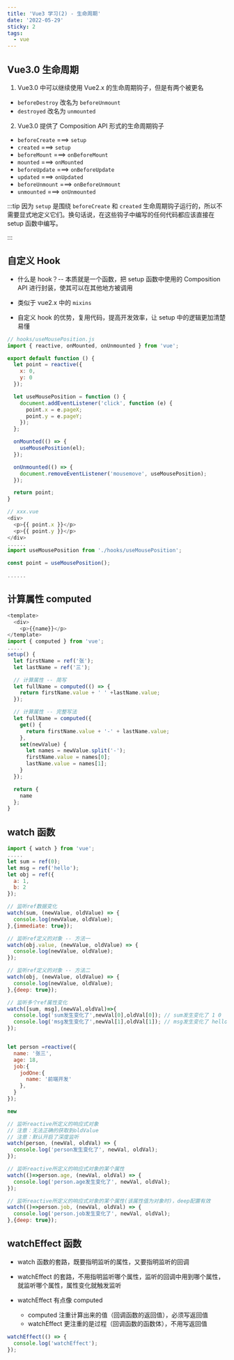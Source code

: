 ```yaml
---
title: 'Vue3 学习(2) - 生命周期'
date: '2022-05-29'
sticky: 2
tags:
  - vue
---
```


## Vue3.0 生命周期

1. Vue3.0 中可以继续使用 Vue2.x 的生命周期钩子，但是有两个被更名

- `beforeDestroy` 改名为 `beforeUnmount`
- `destroyed` 改名为 `unmounted`

2. Vue3.0 提供了 Composition API 形式的生命周期钩子

- `beforeCreate` ===> `setup`
- `created` ===> `setup`
- `beforeMount` ===> `onBeforeMount`
- `mounted` ===> `onMounted`
- `beforeUpdate` ===> `onBeforeUpdate`
- `updated` ===> `onUpdated`
- `beforeUnmount` ===> `onBeforeUnmount`
- `unmounted` ===> `onUnmounted`

:::tip
因为 `setup` 是围绕 `beforeCreate` 和 `created` 生命周期钩子运行的，所以不需要显式地定义它们。换句话说，在这些钩子中编写的任何代码都应该直接在 setup 函数中编写。

:::

## 自定义 Hook

- 什么是 hook？-- 本质就是一个函数，把 setup 函数中使用的 Composition API 进行封装，使其可以在其他地方被调用

- 类似于 vue2.x 中的 `mixins`

- 自定义 hook 的优势，复用代码，提高开发效率，让 setup 中的逻辑更加清楚易懂

```js
// hooks/useMousePosition.js
import { reactive, onMounted, onUnmounted } from 'vue';

export default function () {
  let point = reactive({
    x: 0,
    y: 0
  });

  let useMousePosition = function () {
    document.addEventListener('click', function (e) {
      point.x = e.pageX;
      point.y = e.pageY;
    });
  };

  onMounted(() => {
    useMousePosition(el);
  });

  onUnmounted(() => {
    document.removeEventListener('mousemove', useMousePosition);
  });

  return point;
}

// xxx.vue
<div>
  <p>{{ point.x }}</p>
  <p>{{ point.y }}</p>
</div>
......
import useMousePosition from './hooks/useMousePosition';

const point = useMousePosition();

......
```

## 计算属性 computed

```js
<template>
  <div>
    <p>{{name}}</p>
</template>
import { computed } from 'vue';
.....
setup() {
  let firstName = ref('张');
  let lastName = ref('三');

  // 计算属性 -- 简写
  let fullName = computed(() => {
    return firstName.value + ' ' +lastName.value;
  });

  // 计算属性 -- 完整写法
  let fullName = computed({
    get() {
      return firstName.value + '-' + lastName.value;
    },
    set(newValue) {
      let names = newValue.split('-');
      firstName.value = names[0];
      lastName.value = names[1];
    }
  });

  return {
    name
  };
}
```

## watch 函数

```js
import { watch } from 'vue';
.....
let sum = ref(0);
let msg = ref('hello');
let obj = ref({
  a: 1,
  b: 2
});

// 监听ref数据变化
watch(sum, (newValue, oldValue) => {
  console.log(newValue, oldValue);
},{immediate: true});

// 监听ref定义的对象 -- 方法一
watch(obj.value, (newValue, oldValue) => {
  console.log(newValue, oldValue);
});

// 监听ref定义的对象 -- 方法二
watch(obj, (newValue, oldValue) => {
  console.log(newValue, oldValue);
},{deep: true});

// 监听多个ref属性变化
watch([sum, msg],(newVal,oldVal)=>{
  console.log('sum发生变化了',newVal[0],oldVal[0]); // sum发生变化了 1 0
  console.log('msg发生变化了',newVal[1],oldVal[1]); // msg发生变化了 hello hello
});


let person =reactive({
  name: '张三',
  age: 18,
  job:{
    jodOne:{
      name: '前端开发'
    },
  }
});

new

// 监听reactive所定义的响应式对象
// 注意：无法正确的获取到oldValue
// 注意：默认开启了深度监听
watch(person, (newVal, oldVal) => {
  console.log('person发生变化了', newVal, oldVal);
});

// 监听reactive所定义的响应式对象的某个属性
watch(()=>person.age, (newVal, oldVal) => {
  console.log('person.age发生变化了', newVal, oldVal);
});

// 监听reactive所定义的响应式对象的某个属性(该属性值为对象时)，deep配置有效
watch(()=>person.job, (newVal, oldVal) => {
  console.log('person.job发生变化了', newVal, oldVal);
},{deep: true});
```

## watchEffect 函数

- watch 函数的套路，既要指明监听的属性，又要指明监听的回调

- watchEffect 的套路，不用指明监听哪个属性，监听的回调中用到哪个属性，就监听哪个属性，属性变化就触发监听

- watchEffect 有点像 computed
  - computed 注重计算出来的值（回调函数的返回值），必须写返回值
  - watchEffect 更注重的是过程（回调函数的函数体），不用写返回值

```js
watchEffect(() => {
  console.log('watchEffect');
});
```


